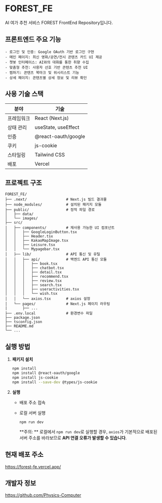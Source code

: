# FOREST_FE
AI 여가 추천 서비스 FOREST FrontEnd Repository입니다.




## 프론트엔드 주요 기능
```
- 로그인 및 인증: Google OAuth 기반 로그인 구현
- 메인 페이지: 최신 영화/공연/전시 콘텐츠 카드 UI 제공
- 챗봇 인터페이스: AI와의 대화를 통한 취향 수집
- 맞춤형 추천: 사용자 선호 기반 콘텐츠 추천 UI
- 찜하기: 콘텐츠 북마크 및 위시리스트 기능
- 상세 페이지: 콘텐츠별 상세 정보 및 리뷰 확인
```


## 사용 기술 스택
| 분야       | 기술                              |
|------------|-----------------------------------|
| 프레임워크 | React (Next.js)                   |
| 상태 관리  | useState, useEffect               |
| 인증       | @react-oauth/google               |
| 쿠키       | js-cookie                         |
| 스타일링   | Tailwind CSS                      |
| 배포       | Vercel                            |



## 프로젝트 구조
```
FOREST_FE/
├── .next/                  # Next.js 빌드 결과물
├── node_modules/           # 설치된 패키지 모듈
├── public/                 # 정적 파일 경로
│   ├── data/
│   └── images/
├── src/
│   ├── components/         # 재사용 가능한 UI 컴포넌트
│   │   ├── GoogleLoginButton.tsx
│   │   ├── Header.tsx
│   │   ├── KakaoMapImage.tsx
│   │   ├── Leisure.tsx
│   │   └── Mypagebar.tsx
│   ├── lib/                # API 통신 및 유틸
│   │   ├── api/            # 백엔드 API 통신 모듈
│   │   │   ├── book.tsx
│   │   │   ├── chatbot.tsx
│   │   │   ├── detail.tsx
│   │   │   ├── recommend.tsx
│   │   │   ├── review.tsx
│   │   │   ├── search.tsx
│   │   │   ├── useractivities.tsx
│   │   │   └── wish.tsx
│   │   └── axios.tsx       # axios 설정
│   └── pages/              # Next.js 페이지 라우팅
|       ├── ...
├── .env.local              # 환경변수 파일
├── package.json
├── tsconfig.json
├── README.md 
└── ...
```


## 실행 방법
1. **패키지 설치**  
   ```bash
   npm install  
   npm install @react-oauth/google  
   npm install js-cookie  
   npm install --save-dev @types/js-cookie  

2. **실행**
   - 배포 주소 접속 

   - 로컬 서버 실행
      ```
      npm run dev
      ```
      **주의: ** 로컬에서 `npm run dev`로 실행할 경우, `axios`가 기본적으로 배포된 서버 주소를 바라보므로 **API 연결 오류가 발생할 수 있습니다**.



## 현재 배포 주소
https://forest-fe.vercel.app/



## 개발자 정보
https://github.com/Physics-Computer
